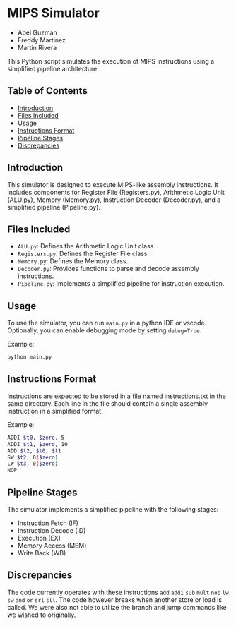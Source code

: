 # MIPS Simulator
- Abel Guzman 
- Freddy Martinez 
- Martin Rivera

This Python script simulates the execution of MIPS instructions using a simplified pipeline architecture.

## Table of Contents

- [Introduction](#introduction)
- [Files Included](#files-included)
- [Usage](#usage)
- [Instructions Format](#instructions-format)
- [Pipeline Stages](#pipeline-stages)
- [Discrepancies](#Discrepancies)
## Introduction

This simulator is designed to execute MIPS-like assembly instructions. It includes components for Register File (Registers.py), Arithmetic Logic Unit (ALU.py), Memory (Memory.py), Instruction Decoder (Decoder.py), and a simplified pipeline (Pipeline.py).

## Files Included

- `ALU.py`: Defines the Arithmetic Logic Unit class.
- `Registers.py`: Defines the Register File class.
- `Memory.py`: Defines the Memory class.
- `Decoder.py`: Provides functions to parse and decode assembly instructions.
- `Pipeline.py`: Implements a simplified pipeline for instruction execution.

## Usage

To use the simulator, you can run `main.py` in a python IDE or vscode. Optionally, you can enable debugging mode by setting `debug=True`.

Example:
```bash
python main.py
```
## Instructions Format

Instructions are expected to be stored in a file named instructions.txt in the same directory. Each line in the file should contain a single assembly instruction in a simplified format.

Example:
```bash
ADDI $t0, $zero, 5
ADDI $t1, $zero, 10
ADD $t2, $t0, $t1
SW $t2, 0($zero)
LW $t3, 0($zero)
NOP
```

## Pipeline Stages

The simulator implements a simplified pipeline with the following stages:

- Instruction Fetch (IF)
- Instruction Decode (ID)
- Execution (EX)
- Memory Access (MEM)
- Write Back (WB)

## Discrepancies

The code currently operates with these instructions `add` `addi` `sub` `mult` `nop` `lw` `sw` `and` `or` `srl` `sll`. The code however breaks when another store or load is called. We were also not able to utilize the branch and jump commands like we wished to originally.

